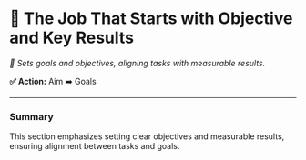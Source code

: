 # 🎯 The Job That Starts with Objective and Key Results

*📌 Sets goals and objectives, aligning tasks with measurable results.*

**✅ Action:** Aim ➡️ Goals

---

### Summary
This section emphasizes setting clear objectives and measurable results, ensuring alignment between tasks and goals.

